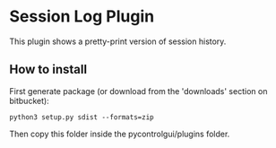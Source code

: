 # Session Log Plugin

This plugin shows a pretty-print version of session history.


## How to install

First generate package (or download from the 'downloads' section on bitbucket):

	python3 setup.py sdist --formats=zip

Then copy this folder inside the pycontrolgui/plugins folder.